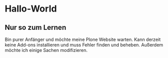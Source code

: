 # Hallo-World
Nur so zum Lernen
-----
Bin purer Anfänger und möchte meine Plone Website warten. Kann derzeit keine Add-ons installieren 
und muss Fehler finden und beheben. Außerdem möchte ich einige Sachen modifizieren.
